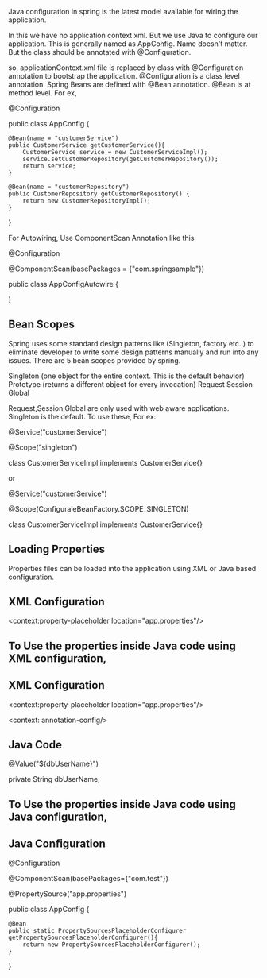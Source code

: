 Java configuration in spring is the latest model available for wiring the application.

In this we have no application context xml. But we use Java to configure our application. This is generally named as AppConfig. Name doesn't matter. But the class should be annotated with @Configuration.

so, applicationContext.xml file is replaced by class with @Configuration annotation to bootstrap the application. @Configuration is a class level annotation. Spring Beans are defined with @Bean annotation. @Bean is at method level. For ex,


@Configuration

public class AppConfig {

	@Bean(name = "customerService")
	public CustomerService getCustomerService(){
		CustomerService service = new CustomerServiceImpl();
		service.setCustomerRepository(getCustomerRepository());
		return service;
	}

	@Bean(name = "customerRepository")
	public CustomerRepository getCustomerRepository() {
		return new CustomerRepositoryImpl();
	}
}

For Autowiring, Use ComponentScan Annotation like this:

@Configuration

@ComponentScan(basePackages = {"com.springsample"})

public class AppConfigAutowire {
	
}


Bean Scopes
-----------
Spring uses some standard design patterns like (Singleton, factory etc..) to eliminate developer to write some design patterns manually and run into any issues. There are 5 bean scopes provided by spring.


Singleton (one object for the entire context. This is the default behavior)
Prototype (returns a different object for every invocation)
Request
Session
Global

Request,Session,Global are only used with web aware applications. Singleton is the default. To use these, For ex:

@Service("customerService")

@Scope("singleton")

class CustomerServiceImpl implements CustomerService{}

or 

@Service("customerService")

@Scope(ConfiguraleBeanFactory.SCOPE_SINGLETON)

class CustomerServiceImpl implements CustomerService{}


Loading Properties
------------------
Properties files can be loaded into the application using XML or Java based configuration. 

XML Configuration
-----------------
<context:property-placeholder location="app.properties"/>
<bean name="customerRepository" class="com.test.CustomerRepositoryImpl">
	<property name="dbUserName" value="${dbUserName}"/>
</bean>

To Use the properties inside Java code using XML configuration,
---------------------------------------------------------------
XML Configuration
-----------------
&lt;context:property-placeholder location="app.properties"/&gt;

&lt;context: annotation-config/&gt;

Java Code
---------

@Value("${dbUserName}")

private String dbUserName;

To Use the properties inside Java code using Java configuration,
----------------------------------------------------------------

Java Configuration
-------------------

@Configuration

@ComponentScan(basePackages={"com.test"})

@PropertySource("app.properties")

public class AppConfig {
	
	@Bean
	public static PropertySourcesPlaceholderConfigurer getPropertySourcesPlaceholderConfigurer(){
		return new PropertySourcesPlaceholderConfigurer();
	}
}


